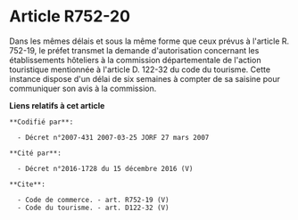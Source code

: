 # Article R752-20

Dans les mêmes délais et sous la même forme que ceux prévus à l'article R. 752-19, le préfet transmet la demande
d'autorisation concernant les établissements hôteliers à la commission départementale de l'action touristique mentionnée à
l'article D. 122-32 du code du tourisme. Cette instance dispose d'un délai de six semaines à compter de sa saisine pour
communiquer son avis à la commission.

**Liens relatifs à cet article**

	**Codifié par**:

	  - Décret n°2007-431 2007-03-25 JORF 27 mars 2007

	**Cité par**:

	  - Décret n°2016-1728 du 15 décembre 2016 (V)

	**Cite**:

	  - Code de commerce. - art. R752-19 (V)
	  - Code du tourisme. - art. D122-32 (V)
